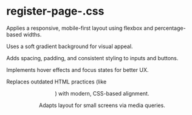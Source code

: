# register-page-.css

Applies a responsive, mobile-first layout using flexbox and percentage-based widths.

Uses a soft gradient background for visual appeal.

Adds spacing, padding, and consistent styling to inputs and buttons.

Implements hover effects and focus states for better UX.

Replaces outdated HTML practices (like <center>) with modern, CSS-based alignment.

Adapts layout for small screens via media queries.
